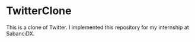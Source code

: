 # TwitterClone

This is a clone of Twitter. I implemented this repository for my internship at SabancıDX.
